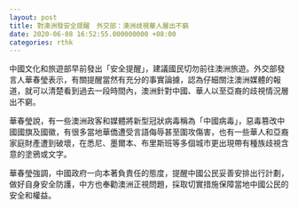 ```yaml
---
layout: post
title: 對澳洲發安全提醒　外交部：澳洲歧視華人層出不窮
date: 2020-06-08 16:52:55.000000000 +08:00
categories: rthk
---
```


中國文化和旅遊部早前發出「安全提醒」，建議國民切勿前往澳洲旅遊。外交部發言人華春瑩表示，有關提醒當然有充分的事實論據，認為仔細關注澳洲媒體的報道，就可以清楚看到過去一段時間內，澳洲針對中國、華人以至亞裔的歧視情況層出不窮。

華春瑩說，有一些澳洲政客和媒體將新型冠狀病毒稱為「中國病毒」，惡毒篡改中國國旗及國徽，有很多當地華僑遭受言語侮辱甚至圍攻傷害，也有一些華人和亞裔家庭財產遭到破壞，在悉尼、墨爾本、布里斯班等多個城市更出現帶有種族歧視含意的塗鴉或文字。

華春瑩強調，中國政府一向本著負責任的態度，提醒中國公民妥善安排出行計劃，做好自身安全防護，中方也奉勸澳洲正視問題，採取切實措施保障當地中國公民的安全和權益。
